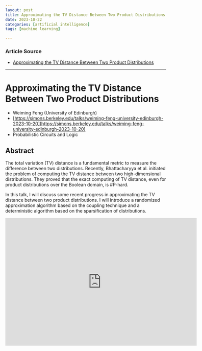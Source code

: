 ```yaml
---
layout: post
title: Approximating the TV Distance Between Two Product Distributions 
date: 2023-10-22
categories: [artificial intelligence]
tags: [machine learning]

---
```


### Article Source

* [Approximating the TV Distance Between Two Product Distributions](https://www.youtube.com/watch?v=gZHGI3EOzLk)

---

# Approximating the TV Distance Between Two Product Distributions

* Weiming Feng (University of Edinburgh)
* [https://simons.berkeley.edu/talks/weiming-feng-university-edinburgh-2023-10-20](https://simons.berkeley.edu/talks/weiming-feng-university-edinburgh-2023-10-20)
* Probabilistic Circuits and Logic

## Abstract


The total variation (TV) distance is a fundamental metric to measure the difference between two distributions. Recently, Bhattacharyya et al. initiated the problem of computing the TV distance between two high-dimensional distributions. They proved that the exact computing of TV distance, even for product distributions over the Boolean domain, is #P-hard.

In this talk, I will discuss some recent progress in approximating the TV distance between two product distributions. I will introduce a randomized approximation algorithm based on the coupling technique and a deterministic algorithm based on the sparsification of distributions.

<iframe width="600" height="400" src="https://www.youtube.com/embed/gZHGI3EOzLk?si=bPUfBvfhVRHYWDwQ" title="YouTube video player" frameborder="0" allow="accelerometer; autoplay; clipboard-write; encrypted-media; gyroscope; picture-in-picture; web-share" allowfullscreen></iframe>

